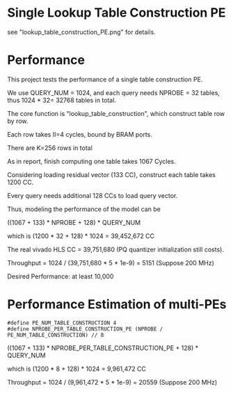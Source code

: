 # Single Lookup Table Construction PE

see "lookup_table_construction_PE.png" for details.

# Performance

This project tests the performance of a single table construction PE.

We use QUERY_NUM = 1024, and each query needs NPROBE = 32 tables, thus 1024 * 32= 32768 tables in total.

The core function is "lookup_table_construction", which construct table row by row.

Each row takes II=4 cycles, bound by BRAM ports.

There are K=256 rows in total

As in report, finish computing one table takes 1067 Cycles. 

Considering loading residual vector (133 CC), construct each table takes 1200 CC.

Every query needs additional 128 CCs to load query vector.

Thus, modeling the performance of the model can be

((1067 + 133) * NPROBE + 128) * QUERY_NUM

which is (1200 * 32 + 128) * 1024 = 39,452,672 CC

The real vivado HLS CC = 39,751,680 (PQ quantizer initialization still costs).

Throughput = 1024 / (39,751,680 * 5 * 1e-9) = 5151 (Suppose 200 MHz)

Desired Performance: at least 10,000

# Performance Estimation of multi-PEs

```
#define PE_NUM_TABLE_CONSTRUCTION 4
#define NPROBE_PER_TABLE_CONSTRUCTION_PE (NPROBE / PE_NUM_TABLE_CONSTRUCTION) // 8
```

((1067 + 133) * NPROBE_PER_TABLE_CONSTRUCTION_PE + 128) * QUERY_NUM

which is (1200 * 8 + 128) * 1024 = 9,961,472 CC

Throughput = 1024 / (9,961,472 * 5 * 1e-9) = 20559 (Suppose 200 MHz)